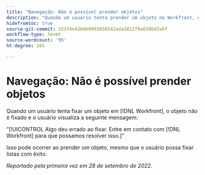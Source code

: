 ```yaml
---
title: "Navegação: Não é possível prender objetos"
description: "Quando um usuário tenta prender um objeto no Workfront, o objeto não é fixado e o usuário vê a seguinte mensagem: Algo deu errado ao pinçar. Entre em contato com a Workfront para corrigir isso."
hidefromtoc: true
source-git-commit: 323f4e42b6b0093858542ada3812f9a630bd3a5f
workflow-type: tm+mt
source-wordcount: '95'
ht-degree: 16%

---
```



# Navegação: Não é possível prender objetos

Quando um usuário tenta fixar um objeto em [!DNL Workfront], o objeto não é fixado e o usuário visualiza a seguinte mensagem:

“[!UICONTROL Algo deu errado ao fixar. Entre em contato com [!DNL Workfront] para que possamos resolver isso.]”

Isso pode ocorrer ao prender um objeto, mesmo que o usuário possa fixar listas com êxito.

_Reportado pela primeira vez em 28 de setembro de 2022._


